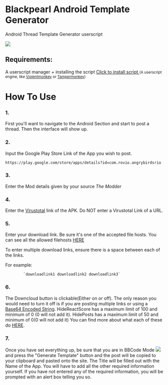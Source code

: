 
# Blackpearl Android Template Generator
Android Thread Template Generator userscript
<!-- keep image height ~ 500px -->
![](https://i.postimg.cc/ZKY2Ss44/Webp-net-resizeimage-1.png)

## Requirements:
A userscript manager + installing the script
<a href="https://raw.githubusercontent.com/laxudope/blackpearl/master/script.user.js">Click to install script </a>
<small>(A userscript engine, like [Violentmonkey](https://violentmonkey.github.io/get-it/) or [Tampermonkey](https://www.tampermonkey.net/))</small>

# How To Use

### 1.
First you'll want to navigate to the Android Section and start to post a thread. Then the interface will show up.

### 2.
Input the Google Play Store Link of the App you wish to post. 

`https://play.google.com/store/apps/details?id=com.rovio.angrybirdsrio`

### 3.
Enter the Mod details given by your source *The Modder*

### 4.
Enter the [Virustotal](https://www.virustotal.com/) link of the APK. Do NOT enter a Virustotal Link of a URL.

### 5.
Enter your download link. Be sure it's one of the accepted file hosts. You can see all the allowed filehosts [HERE](https://blackpearl.biz/faq/#faq10)

To enter multiple download links, ensure there is a space between each of the links.

For example: 

            `downloadlink1 downloadlink2 downloadlink3`
### 6.
The Downcloud button is clickable(Either on or off). The only reason you would need to turn it off is if you are posting multiple links or using a [Base64 Encoded String](https://www.base64encode.org/). HideReactScore has a maximum limit of 100 and minimum of 0 (0 will not add it).
HidePosts has a maximum limit of 50 and minimum of 0(0 will not add it) You can find more about what each of these do [HERE](https://blackpearl.biz/faq/#faq11).

### 7.
Once you have set everything up, be sure that you are in BBCode Mode ![](https://i.imgur.com/oX1AzQ4.png) and press the "Generate Template" button and the post will be copied to your clipboard and pasted onto the site. The Title will be filled out with the Name of the App. You will have to add all the other required information yourself.
If you have not entered any of the required information, you will be prompted with an alert box telling you so.
